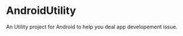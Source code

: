 AndroidUtility
==============

An Utility project for Android to help you deal app developement issue.
